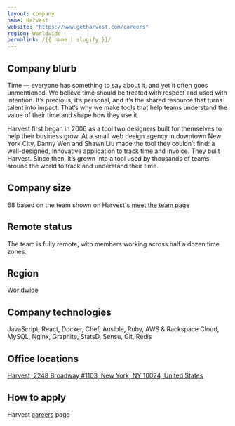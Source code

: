 ```yaml
---
layout: company
name: Harvest
website: "https://www.getharvest.com/careers"
region: Worldwide
permalink: /{{ name | slugify }}/
---
```


## Company blurb

Time — everyone has something to say about it, and yet it often goes unmentioned. We believe time should be treated with respect and used with intention. It’s precious, it’s personal, and it’s the shared resource that turns talent into impact. That’s why we make tools that help teams understand the value of their time and shape how they use it.

Harvest first began in 2006 as a tool two designers built for themselves to help their business grow. At a small web design agency in downtown New York City, Danny Wen and Shawn Liu made the tool they couldn’t find: a well-designed, innovative application to track time and invoice. They built Harvest. Since then, it’s grown into a tool used by thousands of teams around the world to track and understand their time.

## Company size

68 based on the team shown on Harvest's [meet the team page](https://www.getharvest.com/about/meet-the-team)

## Remote status

The team is fully remote, with members working across half a dozen time zones.

## Region

Worldwide

## Company technologies

JavaScript, React, Docker, Chef, Ansible, Ruby, AWS & Rackspace Cloud, MySQL, Nginx, Graphite, StatsD, Sensu, Git, Redis

## Office locations

[Harvest, 2248 Broadway #1103, New York, NY 10024, United States](https://www.google.com/maps/place/2248+Broadway+%231103,+New+York,+NY+10024/@40.784819,-73.9811,17z/data=!3m1!4b1!4m5!3m4!1s0x89c258863d26d5a9:0x99b09e1ea9c101ea!8m2!3d40.784815!4d-73.978906)

## How to apply

Harvest [careers](https://www.getharvest.com/careers) page